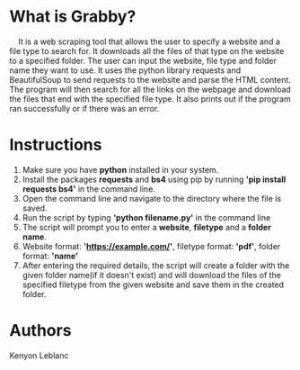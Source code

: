 # What is Grabby?

&nbsp;&nbsp;&nbsp;&nbsp;It is a web scraping tool that allows the user to specify a website and a file type to search for. It downloads all the files of that type on the website to a specified folder. The user can input the website, file type and folder name they want to use. It uses the python library requests and BeautifulSoup to send requests to the website and parse the HTML content. The program will then search for all the links on the webpage and download the files that end with the specified file type. It also prints out if the program ran successfully or if there was an error.

# Instructions

1. Make sure you have **python** installed in your system.
2. Install the packages **requests** and **bs4** using pip by running **'pip install requests bs4'** in the command line.
3. Open the command line and navigate to the directory where the file is saved.
4. Run the script by typing **'python filename.py'** in the command line
5. The script will prompt you to enter a **website**, **filetype** and a **folder name**.
6. Website format: **'https://example.com/'**, filetype format: **'pdf'**, folder format: **'name'**
7. After entering the required details, the script will create a folder with the given folder name(if it doesn't exist) and will download the files of the specified filetype from the given website and save them in the created folder.

# Authors

Kenyon Leblanc
